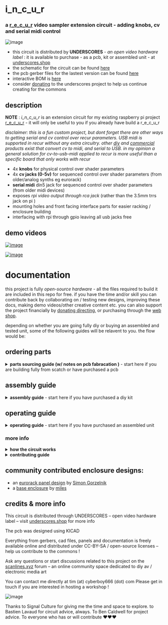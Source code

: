 # i_n_c_u_r

### a [r_e_c_u_r](https://github.com/cyberboy666/r_e_c_u_r) video sampler extension circuit - adding knobs, cv and serial midi control

![image](https://user-images.githubusercontent.com/12017938/151867823-2ffd7ad9-15bf-4f38-b4a9-118ac54efecb.png)

- this circuit is distributed by __UNDERSCORES__ - _an open video hardware label_ : it is available to purchase - as a pcb, kit or assembled unit - at [underscores.shop](https://underscores.shop/i_n_c_u_r/)
- the schematic for the circuit can be found [here](/hardware/schematic.pdf)
- the pcb gerber files for the lastest version can be found [here](/hardware/gerber_latest.zip)
- interactive BOM is [here](https://htmlpreview.github.io/?https://github.com/cyberboy666/i_n_c_u_r/blob/main/hardware/bom/ibom.html)
- consider [donating](https://opencollective.com/underscores) to the underscores project to help us continue creating for the commons

## description

__NOTE__ : _i_n_c_u_r_ is an extension circuit for my existing raspberry pi project [r_e_c_u_r](https://github.com/cyberboy666/r_e_c_u_r) - it will only be useful to you if you already have build a r_e_c_u_r

_disclaimer: this is a fun custom project, but dont forget there are other ways to getting serial and cv control over recur parameters. USB midi is supported in recur without any extra circuitry. other [diy](https://aemodular.boards.net/thread/141/simple-cv-midi-converter-arduino) and [commercial](https://www.befaco.org/en/vcmc/) products exist that convert cv to midi, and serial to USB. in my opinion a general solution for cv-to-usb-midi applied to recur is more useful than a specific board that only works with recur_

- 4x __knobs__ for physical control over shader parameters
- 4x __cv jacks (0-5v)__ for sequenced control over shader parameters (from older/analog synths eg eurorack)
- __serial midi__ din5 jack for sequenced control over shader parameters (from older midi devices)
- exposes _rpi video output through rca jack_ (rather than the 3.5mm trrs jack on pi )
- mounting holes and front facing interface parts for easier racking / enclosure building
- interfacing with rpi through gpio leaving all usb jacks free

## demo videos

[![image](https://user-images.githubusercontent.com/12017938/155867434-a2ea9398-58d5-4c8e-8ebe-b9a845a329d8.png)](https://videos.scanlines.xyz/w/534XkPbbdpDNjTziM6pPNG)

[![image](https://user-images.githubusercontent.com/12017938/151878669-bfd9f65a-8660-4917-8029-e255410f0958.png)](https://youtu.be/ah2HY1fuv8w?t=638)

# documentation

this project is fully _open-source hardware_ - all the files required to build it are included in this repo for free. if you have the time and/or skill you can contribute back by collaborating on / testing new designs, improving these docs, making demo videos/other creative content etc. you can also support the project financially by [donating directing](https://opencollective.com/underscores), or purchasing through the [web shop](https://underscores.shop).

depending on whether you are going fully diy or buying an assembled and tested unit, some of the following guides will be relavent to you. the flow would be:

## ordering parts

<details><summary><b>parts sourcing guide (w/ notes on pcb fabracation )</b> - start here if you are building fully from scatch or have purchased a pcb</summary>

i try to source all the parts i can from either:
- [tayda](https://www.taydaelectronics.com/) ; cheaper for common parts like resistors etc, also good for mechanical parts like switches and buttons
- [mouser](https://www.mouser.de/) ; has lots more options, speciality video ic's, can sometimes cost more (free shipping on orders over 50euros)
- other ; ocationally there will be parts which will need to be sourced elsewhere - usaully either aliexpress, ebay or amazon etc...

take a look at the [full_bom](/hardware/bom/full_bom.csv) for this project to see where i am sourcing each part from

## import into tayda

- go to the [tayda quick order](https://www.taydaelectronics.com/quick-order/) and in bottom corner choose _add from file_
- select the file [tayda_bom.csv](../hardware/bom/tayda_bom.csv) in the BOM folder (you will have to download it first or clone this repo)
- after importing select _add to cart_
- __NOTE:__ the minimum value for resistors is 10, so you may need to modify these values to add to cart (or if they are already modified here you will need to see the  full_bom for actual part QTY) 

- OPTIONAL: it is a good idea to add some dip-ic sockets and 2.54pin headers/sockets to your tayda order if you dont have them around already
  
## import into mouser

- go to [mouser bom tool](https://nz.mouser.com/Bom/) and click _upload spreadsheet_
- select the file [mouser_bom.csv](../hardware/bom/mouser_bom.csv) in this folder (you will have to download it first or clone this repo), then _upload my spreadsheet_ and _next_
- ensure that __Mouser Part Number__ is selected in the dropdown above the first row, then _next_, _process_
- if everything looks correct can now put _add to basket_

# ordering pcbs

you can support this project by buying individual pcbs from the [shop](https://underscores.shop). if you would rather have pcbs fabricated from gerbers directly the file you need is [here](/hardware/gerber_latest.zip) 

- i get my pcbs fabricated from [jlcpcb](https://cart.jlcpcb.com/quote) - 5 is the minumum order per design
- upload the zip file with the `add gerber file` button
- the default settings are mostly fine - set the __PCB Qty__ and __PCB Color__ settings (you can check that the file looks correct with pcb veiwer)
- it may be best to combine orders with other pcbs you want to have fab'd since the shipping can cost more than the items - also orginising group buys is a good way to distribute the extra pcbs /costs 
  
i often use jlcpcb because they are reliable, cheap and give you an option of colours. remember though that the cheapest Chinese fab houses are not always the most ethical or environmently friendly - if you can afford it consider supporting local companies. 

</details>

## assembly guide

<details><summary><b>assembly guide</b> - start here if you have purchased a diy kit</summary>
  

## interactive BOM for build guiding

follow this link to view the [interactive BOM](https://htmlpreview.github.io/?https://github.com/cyberboy666/i_n_c_u_r/blob/main/hardware/bom/ibom.html)

## general solder advices

- remember to heat pad first (2-3seconds), then add solder, then continue to heat (1-2seconds)

- Checkout the web-comic [soldering is easy](https://mightyohm.com/files/soldercomic/FullSolderComic_EN.pdf) for more soldering advice

## general order of assembly

- in general while assembling i start placing resistors and capacitors first. placing 5 - 10 components at a time and then flipping the board to solder them and trim the legs etc.
- next i would do diodes, transistors and ic's - taking care that these are placed in the right direction (using a ic socket can be useful)
- finally i place the interface parts - rca jacks, power jack, pots and switches - make sure these have lots of solder on for structural stablity

## slightly more specific assembly advice

start with the lowest to place components : resistors, diodes, ic's

next i would place the two headers since soldering from the top can be awkward with too many components - __NOTE these need to be placed upside down!__ ,:

- J8 needs the pins facing up from top of pcb so the screen can go ontop and raspberry pi can go underneath
- J6 also needs to soldered from the top so a jumper from the pi board can be run to bottom of circuit

finally place the pots and jacks.
  
### rca video-out

if you want RCA video out from the pi on this pcb a jumper needs to be run from J6 to the composite video out on the raspberry pi board. on pi0 this is a labeled pin, however on pi3 you will need to solder directly to the board. i used a header-cable, cut one side to be soldered. The pin on pi3 is marked as PP24.

[picture coming soon]
  
</details>
  
## operating guide
  
<details><summary><b>operating guide</b> - start here if you have purchased an assembled unit</summary>

![image](https://user-images.githubusercontent.com/12017938/152460623-594553bc-bd70-41ab-b25c-0dcfacb6dc7d.png)

- to enable the analog inputs ( knobs & cv ) go to `user_input` folder in r_e_c_u_r's `_SETTINGS_` tab and toggle `ANALOG_INPUT`
- to enable serial midi input go to `user_input` folder in r_e_c_u_r's `_SETTINGS_` tab and toggle `MIDI_INPUT` to _serial_
  
for more info on operating r_e_c_u_r see this [guide](https://github.com/cyberboy666/r_e_c_u_r/wiki/operate_docs)

</details>

### more info

<details><summary><b>how the circuit works</b></summary>
  

                                                                                                                             
</details>

<details><summary><b>contributing guide</b></summary>
  
if you would like to contribute back to these projects in some way but dont know how the best thing (for now) would be to reach out to me directly ( tim@cyberboy666.com or @cyberboy666 on scanlines forum) - i will be happy to help
  
</details>

## community contributed enclosure designs:

- an [eurorack panel design](enclosure/i_n_c_u_r%20_%20eurorack_panel.stl) by [Simon Gorzelnik](https://www.instagram.com/shimon.jpg/)
- a [base enclosure](enclosure/INCUR%20enclosure%20base.stl) by [miles](mailto:milesjohnsonwashere@gmail.com)

## credits & more info


This circuit is distributed through UNDERSCORES – open video hardware label – visit [underscores.shop](https://underscores.shop) for more info

The pcb was designed using KICAD

Everything from gerbers, cad files, panels and documentation is freely available online and distributed under CC-BY-SA / open-source licenses – help us contribute to the commons !

Ask any questions or start discussions related to this project on the [scanlines.xyz](https://scanlines.xyz) forum – an online community space dedicated to diy av / electronic media art

You can contact me directly at tim (at) cyberboy666 (dot) com 
Please get in touch if you are interested in hosting a workshop !

![image](https://user-images.githubusercontent.com/12017938/152463166-0fea052b-1eed-4f63-a59d-55c360bfea76.png)


Thanks to Signal Culture for giving me the time and space to explore. to Bastien Lavaud for circuit advice, always. To Ben Caldwell for project advice. To everyone who has or will contribute ♥♥♥

